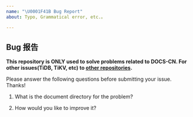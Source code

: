 ```yaml
---
name: "\U0001F41B Bug Report"
about: Typo, Grammatical error, etc.。

---
```


## Bug 报告

**This repository is ONLY used to solve problems related to DOCS-CN.
For other issues(TiDB, TiKV, etc) to [other repositories](https://github.com/pingcap/).**
<!-- 本仓库仅用于解决与中文文档相关的问题，
其他方面问题(如TiDB、TiKV等)请移步其他[有关仓库](https://github.com/pingcap/) -->

Please answer the following questions before submitting your issue. Thanks!
<!-- 非常感谢你提出相关问题，在提交你的issue之前，请回答下面几个问题: -->

1. What is the document directory for the problem?
<!-- 1. 该问题出现的文档路径是什么？-->


2. How would you like to improve it?
<!-- 2. 你希望如何改正它? -->


